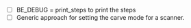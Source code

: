 - [ ] BE_DEBUG = print_steps to print the steps
- [ ] Generic approach for setting the carve mode for a scanner.
